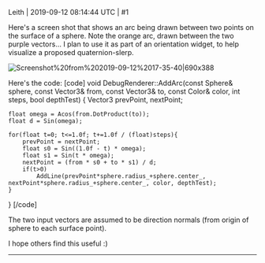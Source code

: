 Leith | 2019-09-12 08:14:44 UTC | #1

Here's a screen shot that shows an arc being drawn between two points on the surface of a sphere.
Note the orange arc, drawn between the two purple vectors...
I plan to use it as part of an orientation widget, to help visualize a proposed quaternion-slerp.

![Screenshot%20from%202019-09-12%2017-35-40|690x388](upload://9K6yopw3OIDcda5ip2duZQQygew.jpeg) 

Here's the code:
[code]
void DebugRenderer::AddArc(const Sphere& sphere, const Vector3& from, const Vector3& to, const Color& color, int steps, bool depthTest)
{
    Vector3 prevPoint, nextPoint;

    float omega = Acos(from.DotProduct(to));
    float d = Sin(omega);

    for(float t=0; t<=1.0f; t+=1.0f / (float)steps){
        prevPoint = nextPoint;
        float s0 = Sin((1.0f - t) * omega);
        float s1 = Sin(t * omega);
        nextPoint = (from * s0 + to * s1) / d;
        if(t>0)
            AddLine(prevPoint*sphere.radius_+sphere.center_, nextPoint*sphere.radius_+sphere.center_, color, depthTest);
    }
}
[/code]

The two input vectors are assumed to be direction normals (from origin of sphere to each surface point).

I hope others find this useful :)

-------------------------

